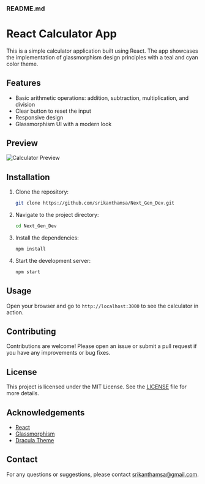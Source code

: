 ### README.md

# React Calculator App

This is a simple calculator application built using React. The app showcases the implementation of glassmorphism design principles with a teal and cyan color theme.

## Features

- Basic arithmetic operations: addition, subtraction, multiplication, and division
- Clear button to reset the input
- Responsive design
- Glassmorphism UI with a modern look

## Preview

![Calculator Preview](preview_image_url)

## Installation

1. Clone the repository:

   ```sh
   git clone https://github.com/srikanthamsa/Next_Gen_Dev.git
   ```

2. Navigate to the project directory:

   ```sh
   cd Next_Gen_Dev
   ```

3. Install the dependencies:

   ```sh
   npm install
   ```

4. Start the development server:

   ```sh
   npm start
   ```

## Usage

Open your browser and go to `http://localhost:3000` to see the calculator in action.


## Contributing

Contributions are welcome! Please open an issue or submit a pull request if you have any improvements or bug fixes.

## License

This project is licensed under the MIT License. See the [LICENSE](LICENSE) file for more details.

## Acknowledgements

- [React](https://reactjs.org/)
- [Glassmorphism](https://uxdesign.cc/glassmorphism-in-user-interfaces-1f39bb1308c9)
- [Dracula Theme](https://draculatheme.com/)

## Contact

For any questions or suggestions, please contact srikanthamsa@gmail.com.
